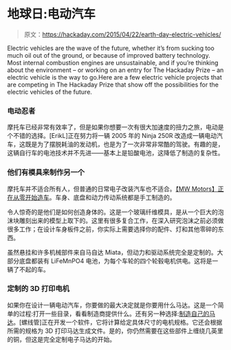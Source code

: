 # 地球日:电动汽车

> 原文：<https://hackaday.com/2015/04/22/earth-day-electric-vehicles/>

Electric vehicles are the wave of the future, whether it’s from sucking too much oil out of the ground, or because of improved battery technology. Most internal combustion engines are unsustainable, and if you’re thinking about the environment – or working on an entry for The Hackaday Prize – an electric vehicle is the way to go.Here are a few electric vehicle projects that are competing in The Hackaday Prize that show off the possibilities for the electric vehicles of the future.

### 电动忍者

摩托车已经非常有效率了，但是如果你想要一次有很大加速度的扭力之旅，电动是个不错的选择。[ErikL]正在努力将一辆 2005 年的 Ninja 250R 改造成一辆电动汽车，这既是为了摆脱耗油的发动机，也是为了一次非常非常酷的驾驶。有趣的是，这辆自行车的电池技术并不先进——基本上是铅酸电池，这降低了制造的复杂性。

### 他们有模具来制作另一个

摩托车并不适合所有人，但普通的日常电子改装汽车也不适合。[【MW Motors】正在从零开始造车](https://hackaday.io/project/5066-luka-ev)。车身、底盘和动力传动系统都是手工制造的。

令人惊奇的是他们是如何创造身体的。这是一个玻璃纤维模具，是从一个巨大的泡沫块雕刻出来的模型上取下的。这里有很多复合工作，在深入研究泡沫之前必须做很多工作；在设计车身板件之前，你实际上需要选择你的配件、灯和其他零碎的东西。

虽然悬挂和许多机械部件来自马自达 Miata，但动力和驱动系统完全是定制的。大部分底盘都装有 LiFeMnPO4 电池，为每个车轮的四个轮毂电机供电。这将是一辆了不起的车。

### 定制的 3D 打印电机

如果你在设计一辆电动汽车，你要做的最大决定就是你要用什么马达。这是一个简单的过程:打开一些目录，看看制造商提供什么。还有另一种选择:[制造自己的马达](https://hackaday.io/project/4593-calculator-for-3d-printed-parametric-motor)。[螺线管]正在开发一个软件，它将计算给定具体尺寸的电机规格。它还会根据所需的规格为 3D 打印马达生成文件。是的，你仍然需要在这些部件上缠绕几英里的铜，但这是完全定制电子马达的开始。